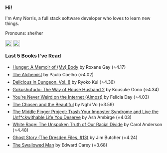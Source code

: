 
### Hi!
I'm Amy Norris, a full stack software developer who loves to learn new things. 

Pronouns: she/her

<a href="https://twitter.com/amynorris">
  <img align="left" alt="Amy Norris | Twitter" width="22px" src="https://raw.githubusercontent.com/peterthehan/peterthehan/master/assets/twitter.svg" />
</a>
<a href="https://www.linkedin.com/in/norrisamy/">
  <img align="left" alt="Amy's LinkedIn" width="22px" src="https://raw.githubusercontent.com/peterthehan/peterthehan/master/assets/linkedin.svg" />
</a>
<br>

### Last 5 Books I've Read
<!-- GOODREADS-LIST:START -->
- [Hunger: A Memoir of (My) Body](https://www.goodreads.com/review/show/3032678621?utm_medium=api&utm_source=rss) by Roxane Gay (⭐️4.17)
- [The Alchemist](https://www.goodreads.com/review/show/4098598112?utm_medium=api&utm_source=rss) by Paulo Coelho (⭐️4.02)
- [Delicious in Dungeon, Vol. 8](https://www.goodreads.com/review/show/3670633631?utm_medium=api&utm_source=rss) by Ryoko Kui (⭐️4.36)
- [Gokushufudo: The Way of House Husband 2](https://www.goodreads.com/review/show/3786831097?utm_medium=api&utm_source=rss) by Kousuke Oono (⭐️4.34)
- [You're Never Weird on the Internet (Almost)](https://www.goodreads.com/review/show/2327249608?utm_medium=api&utm_source=rss) by Felicia Day (⭐️4.03)
- [The Chosen and the Beautiful](https://www.goodreads.com/review/show/4491642577?utm_medium=api&utm_source=rss) by Nghi Vo (⭐️3.59)
- [The Middle Finger Project: Trash Your Imposter Syndrome and Live the Unf*ckwithable Life You Deserve](https://www.goodreads.com/review/show/3343416881?utm_medium=api&utm_source=rss) by Ash Ambirge (⭐️4.03)
- [White Rage: The Unspoken Truth of Our Racial Divide](https://www.goodreads.com/review/show/2103821257?utm_medium=api&utm_source=rss) by Carol  Anderson (⭐️4.48)
- [Ghost Story (The Dresden Files, #13)](https://www.goodreads.com/review/show/4144581514?utm_medium=api&utm_source=rss) by Jim Butcher (⭐️4.24)
- [The Swallowed Man](https://www.goodreads.com/review/show/3946064293?utm_medium=api&utm_source=rss) by Edward Carey (⭐️3.68)
<!-- GOODREADS-LIST:END -->

<!--
**Silfron/silfron** is a ✨ _special_ ✨ repository because its `README.md` (this file) appears on your GitHub profile.

Here are some ideas to get you started:

- 🔭 I’m currently working on ...
- 🌱 I’m currently learning ...
- 👯 I’m looking to collaborate on ...
- 🤔 I’m looking for help with ...
- 💬 Ask me about ...
- 📫 How to reach me: ...
- 😄 Pronouns: ...
- ⚡ Fun fact: ...
-->
